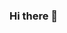 ### Hi there 👋

<!--
**SimRai32/SimRai32** is a ✨ _special_ ✨ repository because its `README.md` (this file) appears on your GitHub profile.

### My Stats :

[![GitHub Streak](http://github-readme-streak-stats.herokuapp.com?user=SimRai32&theme=dark&background=000000)](https://git.io/streak-stats)
